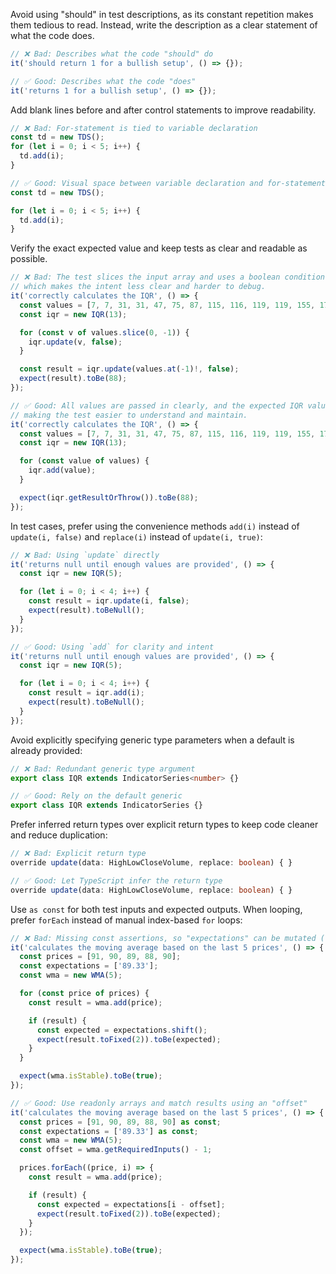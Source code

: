 Avoid using "should" in test descriptions, as its constant repetition makes them tedious to read. Instead, write the description as a clear statement of what the code does.

```ts
// ❌ Bad: Describes what the code "should" do
it('should return 1 for a bullish setup', () => {});

// ✅ Good: Describes what the code "does"
it('returns 1 for a bullish setup', () => {});
```

Add blank lines before and after control statements to improve readability.

```ts
// ❌ Bad: For-statement is tied to variable declaration
const td = new TDS();
for (let i = 0; i < 5; i++) {
  td.add(i);
}

// ✅ Good: Visual space between variable declaration and for-statement
const td = new TDS();

for (let i = 0; i < 5; i++) {
  td.add(i);
}
```

Verify the exact expected value and keep tests as clear and readable as possible.

```ts
// ❌ Bad: The test slices the input array and uses a boolean condition to assert the result,
// which makes the intent less clear and harder to debug.
it('correctly calculates the IQR', () => {
  const values = [7, 7, 31, 31, 47, 75, 87, 115, 116, 119, 119, 155, 177];
  const iqr = new IQR(13);

  for (const v of values.slice(0, -1)) {
    iqr.update(v, false);
  }

  const result = iqr.update(values.at(-1)!, false);
  expect(result).toBe(88);
});

// ✅ Good: All values are passed in clearly, and the expected IQR value is asserted directly,
// making the test easier to understand and maintain.
it('correctly calculates the IQR', () => {
  const values = [7, 7, 31, 31, 47, 75, 87, 115, 116, 119, 119, 155, 177];
  const iqr = new IQR(13);

  for (const value of values) {
    iqr.add(value);
  }

  expect(iqr.getResultOrThrow()).toBe(88);
});
```

In test cases, prefer using the convenience methods `add(i)` instead of `update(i, false)` and `replace(i)` instead of `update(i, true)`:

```ts
// ❌ Bad: Using `update` directly
it('returns null until enough values are provided', () => {
  const iqr = new IQR(5);

  for (let i = 0; i < 4; i++) {
    const result = iqr.update(i, false);
    expect(result).toBeNull();
  }
});

// ✅ Good: Using `add` for clarity and intent
it('returns null until enough values are provided', () => {
  const iqr = new IQR(5);

  for (let i = 0; i < 4; i++) {
    const result = iqr.add(i);
    expect(result).toBeNull();
  }
});
```

Avoid explicitly specifying generic type parameters when a default is already provided:

```ts
// ❌ Bad: Redundant generic type argument
export class IQR extends IndicatorSeries<number> {}

// ✅ Good: Rely on the default generic
export class IQR extends IndicatorSeries {}
```

Prefer inferred return types over explicit return types to keep code cleaner and reduce duplication:

```ts
// ❌ Bad: Explicit return type
override update(data: HighLowCloseVolume, replace: boolean) { }

// ✅ Good: Let TypeScript infer the return type
override update(data: HighLowCloseVolume, replace: boolean) { }
```

Use `as const` for both test inputs and expected outputs. When looping, prefer `forEach` instead of manual index-based `for` loops:

```ts
// ❌ Bad: Missing const assertions, so "expectations" can be mutated (values shifted)
it('calculates the moving average based on the last 5 prices', () => {
  const prices = [91, 90, 89, 88, 90];
  const expectations = ['89.33'];
  const wma = new WMA(5);

  for (const price of prices) {
    const result = wma.add(price);

    if (result) {
      const expected = expectations.shift();
      expect(result.toFixed(2)).toBe(expected);
    }
  }

  expect(wma.isStable).toBe(true);
});

// ✅ Good: Use readonly arrays and match results using an "offset"
it('calculates the moving average based on the last 5 prices', () => {
  const prices = [91, 90, 89, 88, 90] as const;
  const expectations = ['89.33'] as const;
  const wma = new WMA(5);
  const offset = wma.getRequiredInputs() - 1;

  prices.forEach((price, i) => {
    const result = wma.add(price);

    if (result) {
      const expected = expectations[i - offset];
      expect(result.toFixed(2)).toBe(expected);
    }
  });

  expect(wma.isStable).toBe(true);
});
```
